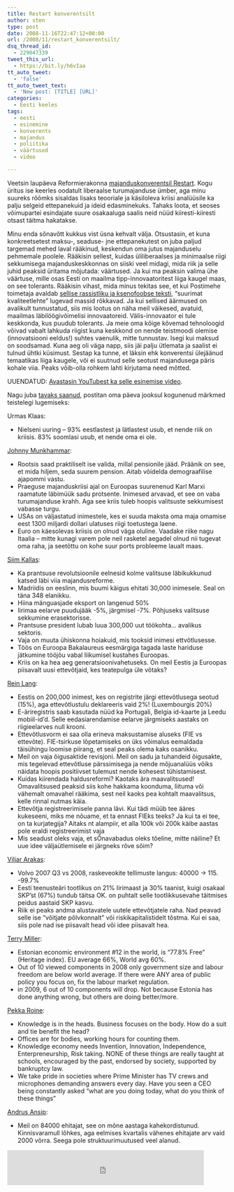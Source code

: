 ```yaml
---
title: Restart konverentsilt
author: sten
type: post
date: 2008-11-16T22:47:12+00:00
url: /2008/11/restart_konverentsilt/
dsq_thread_id:
  - 229047339
tweet_this_url:
  - https://bit.ly/h6vIaa
tt_auto_tweet:
  - 'false'
tt_auto_tweet_text:
  - 'New post: [TITLE] [URL]'
categories:
  - Eesti keeles
tags:
  - eesti
  - esinemine
  - konverents
  - majandus
  - poliitika
  - väärtused
  - video

---
```

Veetsin laupäeva Reformierakonna [majanduskonverentsil Restart][1]. Kogu üritus ise keerles oodatult liberaalse turumajanduse ümber, aga minu suureks rõõmks sisaldas lisaks teooriale ja käsiloleva kriisi analüüsile ka palju selgeid ettepanekuid ja ideid edasminekuks. Tahaks loota, et seoses võimupartei esindajate suure osakaaluga saalis neid nüüd kiiresti-kiiresti otsast täitma hakatakse. 

Minu enda sõnavõtt kukkus vist üsna kehvalt välja. Otsustasin, et kuna konkreetsetest maksu-, seaduse- jne ettepanekutest on juba paljud targemad mehed laval rääkinud, keskendun oma jutus majanduselu pehmemale poolele. Rääkisin sellest, kuidas üliliberaalses ja minimaalse riigi sekkumisega majanduskeskkonnas on siiski veel midagi, mida riik ja selle juhid peaksid üritama mõjutada: väärtused. Ja kui ma peaksin valima ühe väärtuse, mille osas Eesti on maailma tipp-innovaatoritest liiga kaugel maas, on see tolerants. Rääkisin vihast, mida minus tekitas see, et kui Postimehe toimetaja avaldab [sellise rassistliku ja ksenofoobse teksti][2], &#8220;suurimat kvaliteetlehte&#8221; lugevad massid rõkkavad. Ja kui sellised äärmused on avalikult tunnustatud, siis mis lootus on näha meil väikesed, avatuid, maailmas läbilöögivõimelisi innovaatoreid. Välis-innovaator ei tule keskkonda, kus puudub tolerants. Ja meie oma kõige kõvemad tehnoloogid võivad vabalt lahkuda riigist kuna keskkond on nende teistmoodi olemise (innovatsiooni eeldus!) suhtes vaenulik, mitte tunnustav. Isegi kui maksud on soodsamad. Kuna aeg oli väga napp, siis jäi palju ütlemata ja saalist ei tulnud ühtki küsimust. Sestap ka tunne, et läksin ehk konverentsi ülejäänud temaatikas liiga kaugele, või ei suutnud selle seotust majandusega päris kohale viia. Peaks võib-olla rohkem lahti kirjutama need mõtted.

UUENDATUD: [Avastasin YouTubest ka selle esinemise video][3].

Nagu juba [tavaks saanud][4], postitan oma päeva jooksul kogunenud märkmed teistelegi lugemiseks:

<!--more-->

Urmas Klaas:

  * Nielseni uuring &#8211; 93% eestlastest ja lätlastest usub, et nende riik on kriisis. 83% soomlasi usub, et nende oma ei ole.

[Johnny Munkhammar][5]:

  * Rootsis saad praktiliselt ise valida, millal pensionile jääd. Präänik on see, et mida hiljem, seda suurem pension. Aitab võidelda demograafilise ajapommi vastu.
  * Praeguse majanduskriisi ajal on Euroopas suurenenud Karl Marxi raamatute läbimüük sadu protsente. Inimesed arvavad, et see on vaba turumajanduse krahh. Aga see kriis tuleb hoopis valitsuste sekkumisest vabasse turgu.
  * USAs on väljastatud inimestele, kes ei suuda maksta oma maja omamise eest 1300 miljardi dollari ulatuses riigi toetustega laene.
  * Euro on käesolevas kriisis on olnud väga oluline. Vaadake riike nagu Itaalia &#8211; mitte kunagi varem pole neil rasketel aegadel olnud nii tugevat oma raha, ja seetõttu on kohe suur ports probleeme laualt maas.

[Siim Kallas][6]:

  * Ka prantsuse revolutsioonile eelnesid kolme valitsuse läbikukkunud katsed läbi viia majandusreforme.
  * Madriidis on eeslinn, mis buumi käigus ehitati 30,000 inimesele. Seal on täna 348 elanikku.
  * Hiina mänguasjade eksport on langenud 50%
  * Iirimaa eelarve puudujääk -5%, järgmisel -7%. Põhjuseks valitsuse sekkumine erasektorisse.
  * Prantsuse president lubab luua 300,000 uut töökohta&#8230; avalikus sektoris.
  * Vaja on muuta ühiskonna hoiakuid, mis tooksid inimesi ettvõtlusesse.
  * Töös on Euroopa Bakalaureus eesmärgiga tagada laste hariduse jätkumine tööjõu vabal liikumisel kustahes Euroopas.
  * Kriis on ka hea aeg generatsioonivahetuseks. On meil Eestis ja Euroopas piisavalt uusi ettevõtjaid, kes teatepulga üle võtaks?

[Rein Lang][7]:

  * Eestis on 200,000 inimest, kes on registrite järgi ettevõtlusega seotud (15%), aga ettevõtlustulu deklareeris vaid 2%! (Luxembourgis 20%)
  * E-äriregistris saab kasutada nüüd ka Portugali, Belgia id-kaarte ja Leedu mobiil-id&#8217;d. Selle eedasiarendamise eelarve järgmiseks aastaks on riigieelarves null krooni.
  * Ettevõtlusvorm ei saa olla erineva maksustamise aluseks (FIE vs ettevõte). FIE-tsirkuse lõpetamiseks on üks võimalus eemaldada täisühingu loomise piirang, et seal peaks olema kaks osanikku.
  * Meil on vaja õigusaktide revisjoni. Meil on sadu ja tuhandeid õigusakte, mis tegelevad ettevõtluse pärssimisega ja nende mõjuanalüüs võiks näidata hoopis positiivset tulemust nende kohesest tühistamisest.
  * Kuidas kiirendada haldusreformi? Kaotaks ära maavalitsused! Omavalitsused peaksid siis kohe hakkama koonduma, liituma või vähemalt omavahel rääkima, sest neil kaoks pea kohtalt maavalitsus, kelle rinnal nutmas käia.
  * Ettevõtja registreerimisele panna lävi. Kui tädi müüb tee ääres kukeseeni, miks me nõuame, et ta ennast FIEks teeks? Ja kui ta ei tee, on ta kurjategija? Aitaks nt alampiir, et alla 100k või 200k käibe aastas pole eraldi registreerimist vaja
  * Mis seadust oleks vaja, et sÕnavabadus oleks tõeline, mitte näiline? Et uue idee väljaütlemisele ei järgneks rõve sõim?

[Viljar Arakas][8]:

  * Volvo 2007 Q3 vs 2008, raskeveokite tellimuste langus: 40000 -> 115. -99.7%
  * Eesti teenusteäri tootlikus on 21% Iirimaast ja 30% taanist, kuigi osakaal SKP&#8217;st (67%) tundub täitsa OK. on puhtalt selle tootlikkusevahe täitmises peidus aastaid SKP kasvu.
  * Riik ei peaks andma alustavatele uutele ettevõtjatele raha. Nad peavad selle ise &#8220;võitjate põlvkonnalt&#8221; või riskikapitalistidelt tõstma. Kui ei saa, siis pole nad ise piisavalt head või idee piisavalt hea.

[Terry Miller][9]:

  * Estonian economic environment #12 in the world, is &#8220;77.8% Free&#8221; (Heritage index). EU average 66%, World avg 60%. 
  * Out of 10 viewed components in 2008 only government size and labour freedom are below world average. If there were ANY area of public policy you focus on, fix the labour market regulation.
  * in 2009, 6 out of 10 components will drop. Not because Estonia has done anything wrong, but others are doing better/more.

[Pekka Roine][10]:

  * Knowledge is in the heads. Business focuses on the body. How do a suit and tie benefit the head?
  * Offices are for bodies, working hours for counting them.
  * Knowledge economy needs Invention, Innovation, Independence, Enterpreneurship, Risk taking. NONE of these things are really taught at schools, encouraged by the past, endorsed by society, supported by bankruptcy law.
  * We take pride in societies where Prime Minister has TV crews and microphones demanding answers every day. Have you seen a CEO being constantly asked &#8220;what are you doing today, what do you think of these things&#8221;

[Andrus Ansip][11]:

  * Meil on 84000 ehitajat, see on mõne aastaga kahekordistunud. Kinnisvaramull lõhkes, aga eelmises kvartalis vähenes ehitajate arv vaid 2000 võrra. Seega pole struktuurimuutused veel alanud.

<iframe src="http://www.facebook.com/plugins/like.php?href=http%3A%2F%2Fsten.tamkivi.com%2F2008%2F11%2Frestart_konverentsilt%2F&layout=standard&show_faces=true&width=450&action=like&colorscheme=light&height=80" scrolling="no" frameborder="0" style="border:none; overflow:hidden; width:450px; height:80px;" allowTransparency="true"></iframe>

 [1]: http://www.re-start.ee/index.html
 [2]: http://www.postimees.ee/?id=48526
 [3]: http://sten.tamkivi.com/2008/12/a_little_rant_on_values_and_in.html
 [4]: http://sten.tamkivi.com/mt-search.cgi?blog_id=1&tag=conference&limit=20
 [5]: http://www.re-start.ee/majandus-reformierakond-johnny-munkhammar/
 [6]: http://www.re-start.ee/majandus-reformierakond-siim-kallas/
 [7]: http://www.re-start.ee/majandus-reformierakond-rein-lang/
 [8]: http://www.re-start.ee/majandus-reformierakond-viljar-arakas/
 [9]: http://www.re-start.ee/majandus-reformierakond-terry-miller/
 [10]: http://www.re-start.ee/majandus-reformierakond-pekka-roine/
 [11]: http://www.re-start.ee/majandus-reformierakond-andrus-ansip/